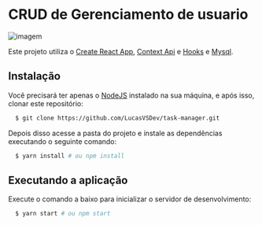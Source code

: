 # CRUD de Gerenciamento de usuario
![imagem](https://github.com/user-attachments/assets/abe09bb7-848a-40c1-bfbf-e5f619d6c1d3)


Este projeto utiliza o [Create React App](https://github.com/facebook/create-react-app), [Context Api](https://pt-br.reactjs.org/docs/context.html) e [Hooks](https://pt-br.reactjs.org/docs/hooks-intro.html) e [Mysql](https://www.mysql.com/).

## Instalação

Você precisará ter apenas o [NodeJS](https://nodejs.org) instalado na sua máquina, e após isso, clonar este repositório:
```sh
  $ git clone https://github.com/LucasVSDev/task-manager.git
```

Depois disso acesse a pasta do projeto e instale as dependências executando o seguinte comando:
```sh
  $ yarn install # ou npm install
```

## Executando a aplicação

Execute o comando a baixo para inicializar o servidor de desenvolvimento:
```sh
  $ yarn start # ou npm start
```
